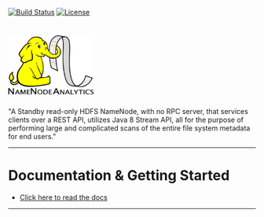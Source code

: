 [![Build Status](https://travis-ci.com/paypal/NNAnalytics.svg?branch=master)](https://travis-ci.com/paypal/NNAnalytics)
[![License](http://img.shields.io/:license-Apache%202-blue.svg)](http://www.apache.org/licenses/LICENSE-2.0.txt)

# <img src="docs/images/NNA-logo.png" width="174" height="120" />

"A Standby read-only HDFS NameNode, with no RPC server, that services clients over a REST API, utilizes Java 8 Stream API, all for the purpose of performing large and complicated scans of the entire file system metadata for end users."

__________________________________________________________________________________________________________________


# Documentation & Getting Started

  * [Click here to read the docs](http://nnanalytics.readthedocs.io/)

__________________________________________________________________________________________________________________
